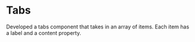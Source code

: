 # Tabs

Developed a tabs component that takes in an array of items. Each item has a label and a content property.
